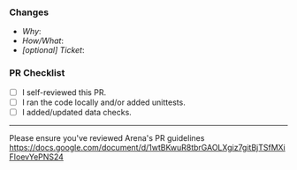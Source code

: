 ### Changes
- *Why*:
- *How/What*:
- *[optional] Ticket*:

### PR Checklist
- [ ] I self-reviewed this PR.
- [ ] I ran the code locally and/or added unittests.
- [ ] I added/updated data checks.

-----
Please ensure you've reviewed Arena's PR guidelines https://docs.google.com/document/d/1wtBKwuR8tbrGAOLXgiz7gitBjTSfMXiFIoevYePNS24
